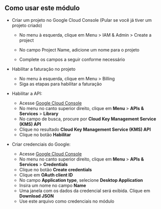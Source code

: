 ## Como usar este módulo

- Criar um projeto no Google Cloud Console (Pular se você já tiver um projeto criado)
  - No menu à esquerda, clique em Menu > IAM & Admin > Create a project

  - No campo Project Name, adicione um nome para o projeto

  - Complete os campos a seguir conforme necessário

- Habilitar a faturação no projeto
    - No menu à esquerda, clique em Menu > Billing
    - Siga as etapas para habilitar a faturação

- Habilitar a API:
    - Acesse [Google Cloud Console](https://console.cloud.google.com/)
    - No menu no canto superior direito, clique em **Menu** > **APIs & Services** > **Library**
    - No campo de busca, procure por **Cloud Key Management Service (KMS) API**
    - Clique no resultado **Cloud Key Management Service (KMS) API**
    -  Clique no botão **Habilitar**

- Criar credenciais do Google:
    - Acesse [Google Cloud Console](https://console.cloud.google.com/)
    - No menu no canto superior direito, clique em **Menu** > **APIs & Services** > **Credentials**
    - Clique no botão **Create credentials**
    - Clique em **OAuth client ID**
    - No campo **Application type**, selecione **Desktop Application**
    - Insira um nome no campo **Name**
    - Uma janela com os dados da credencial será exibida. Clique em **Download JSON**
    - Use este arquivo como credenciais no módulo